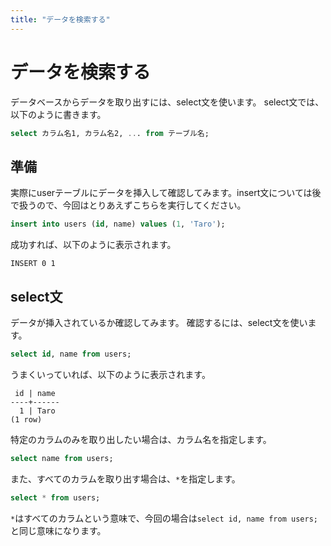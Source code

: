 ```yaml
---
title: "データを検索する"
---
```


# データを検索する

データベースからデータを取り出すには、select文を使います。
select文では、以下のように書きます。

```sql
select カラム名1, カラム名2, ... from テーブル名;
```

## 準備

実際にuserテーブルにデータを挿入して確認してみます。insert文については後で扱うので、今回はとりあえずこちらを実行してください。

```sql
insert into users (id, name) values (1, 'Taro');
```

成功すれば、以下のように表示されます。
```
INSERT 0 1
```

## select文

データが挿入されているか確認してみます。
確認するには、select文を使います。

```sql
select id, name from users;
```

うまくいっていれば、以下のように表示されます。
```
 id | name
----+------
  1 | Taro
(1 row)
```

特定のカラムのみを取り出したい場合は、カラム名を指定します。

```sql
select name from users;
```

また、すべてのカラムを取り出す場合は、`*`を指定します。

```sql
select * from users;
```

`*`はすべてのカラムという意味で、今回の場合は`select id, name from users;`と同じ意味になります。